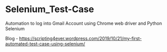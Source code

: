 # Selenium_Test-Case
Automation to log into Gmail Account using Chrome web driver and Python Selenium

Blog - https://scripting4ever.wordpress.com/2019/10/21/my-first-automated-test-case-using-selenium/
